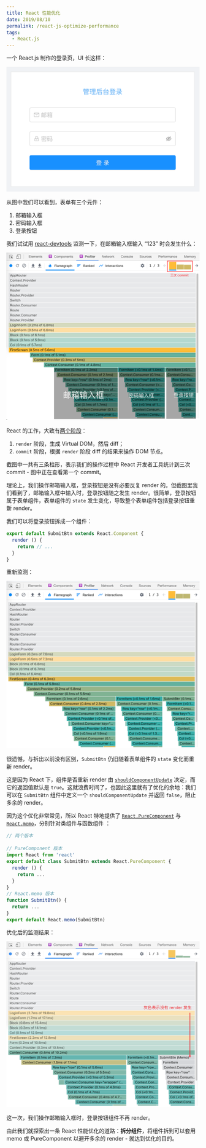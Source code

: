 ```yaml
---
title: React 性能优化
date: 2019/08/10
permalink: /react-js-optimize-performance
tags:
  - React.js
---
```


一个 React.js 制作的登录页，UI 长这样：

![登录表单](login-form.png)

从图中我们可以看到，表单有三个元件：

1. 邮箱输入框
2. 密码输入框
3. 登录按钮

我们试试用 [react-devtools](https://reactjs.org/blog/2019/08/15/new-react-devtools.html) 监测一下，在邮箱输入框输入 “123” 时会发生什么：

![React 性能分析](./profile-email-input.png)

React 的工作，大致有[两个阶段](https://reactjs.org/blog/2018/09/10/introducing-the-react-profiler.html#reading-performance-data)：

1. `render` 阶段，生成 Virtual DOM，然后 diff；
2. `commit` 阶段，根据 `render` 阶段 diff 的结果来操作 DOM 节点。

截图中一共有三条柱形，表示我们的操作过程中 React 开发者工具统计到三次 commit - 图中正在查看第一个 commit。

理论上，我们操作邮箱输入框，登录按钮是没有必要反复 render 的。但截图里我们看到了，邮箱输入框中输入时，登录按钮随之发生 render。很简单，登录按钮属于表单组件，表单组件的 `state` 发生变化，导致整个表单组件包括登录按钮重新 render。

我们可以将登录按钮拆成一个组件：

```js
export default SubmitBtn extends React.Component {
  render () {
    return // ...
  }
}
```
重新监测：

![再次监测 React](./profile-email-input-again.png)

很遗憾，与拆出以前没有区别，`SubmitBtn` 仍旧随着表单组件的 `state` 变化而重新 render。

这是因为 React 下，组件是否重新 render 由 [`shouldComponentUpdate`](https://reactjs.org/docs/react-component.html#shouldcomponentupdate) 决定，而它的返回值默认是 `true`。这就浪费时间了，也因此这里就有了优化的余地：我们可以在 `SubmitBtn` 组件中定义一个 `shouldComponentUpdate` 并返回 `false`，阻止多余的 render。

因为这个优化非常常见，所以 React 特地提供了 [`React.PureComponent`](https://reactjs.org/docs/react-api.html#reactpurecomponent) 与 [`React.memo`](https://reactjs.org/docs/react-api.html#reactmemo)，分别针对类组件与函数组件 ：

```js
// 两个版本

// PureComponent 版本
import React from 'react'
export default class SubmitBtn extends React.PureComponent {
  render () {
    return ...
  }
}
// React.memo 版本
function SubmitBtn() {
  return ...
}
export default React.memo(SubmitBtn)
```

优化后的监测结果：

![optimized react](optimized-react-input.png)

这一次，我们操作邮箱输入框时，登录按钮组件不再 render。

由此我们就探索出一条 React 性能优化的道路：**拆分组件**，将组件拆到可以套用 memo 或 PureComponent 以避开多余的 render - 就达到优化的目的。
